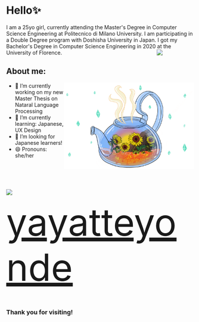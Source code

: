 # Hello✨
<body>
<div>

I am a 25yo girl, currently attending the Master's Degree in Computer Science Engineering at Politecnico di Milano University. I am participating in a Double Degree program with Doshisha University in Japan. I got my Bachelor's Degree in Computer Science Engineering in 2020 at the University of Florence.
<img align="right" src="https://media.tenor.com/a9CamLQyQg0AAAAC/music-bussin.gif" width="100px">
</div>
</body>

## About me:
<img align="right" src="https://github.com/YasminAwad/YasminAwad/blob/main/imgs/IMG_2528.PNG" width="350" /> 

- 🔭 I’m currently working on my new Master Thesis on Nataral Language Processing
- 🌱 I’m currently learning: Japanese, UX Design
- 👯 I’m looking for Japanese learners!
- 😄 Pronouns: she/her
<p></p>
<p></p>
<p align="left" style="font-size:50px;"> <img src="https://www.edigitalagency.com.au/wp-content/uploads/instagram-logo-png-cool-version-paint-brush-colours.png" width="35px"><a href="https://www.instagram.com/yayatteyonde/" style="font-size:100px;">yayatteyonde</a></p>

### Thank you for visiting!
